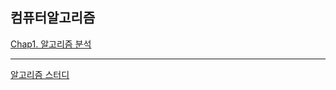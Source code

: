 ## 컴퓨터알고리즘
[Chap1. 알고리즘 분석](Computer_Algorithm/Chap1.md)

---

[알고리즘 스터디](Algorithm_study/Algorithm_study.md)


